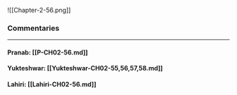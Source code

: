 ![[Chapter-2-56.png]]

### Commentaries

---

#### Pranab: [[P-CH02-56.md]]

#### Yukteshwar: [[Yukteshwar-CH02-55,56,57,58.md]]

#### Lahiri: [[Lahiri-CH02-56.md]]
